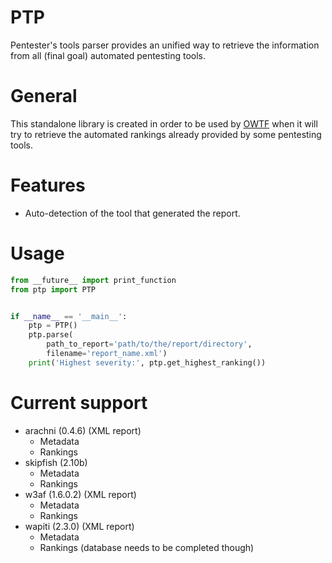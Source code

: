 # PTP

Pentester's tools parser provides an unified way to retrieve the information
from all (final goal) automated pentesting tools.

# General

This standalone library is created in order to be used by
[OWTF](https://github.com/owtf) when it will try to retrieve the automated
rankings already provided by some pentesting tools.

# Features

+ Auto-detection of the tool that generated the report.

# Usage

```python
from __future__ import print_function
from ptp import PTP


if __name__ == '__main__':
    ptp = PTP()
    ptp.parse(
        path_to_report='path/to/the/report/directory',
        filename='report_name.xml')
    print('Highest severity:', ptp.get_highest_ranking())
```

# Current support

+ arachni (0.4.6) (XML report)
    + Metadata
    + Rankings
+ skipfish (2.10b)
    + Metadata
    + Rankings
+ w3af (1.6.0.2) (XML report)
    + Metadata
    + Rankings
+ wapiti (2.3.0) (XML report)
    + Metadata
    + Rankings (database needs to be completed though)
